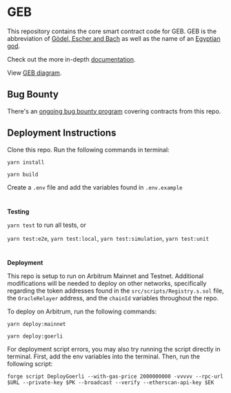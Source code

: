 # GEB

This repository contains the core smart contract code for GEB. GEB is the abbreviation of [Gödel, Escher and Bach](https://en.wikipedia.org/wiki/G%C3%B6del,_Escher,_Bach) as well as the name of an [Egyptian god](https://en.wikipedia.org/wiki/Geb).

Check out the more in-depth [documentation](https://docs.reflexer.finance/).

View [GEB diagram](https://www.figma.com/file/5GL7lVwqNeNKIcANCgCJjl/GEB-Diagram-Share?type=whiteboard&node-id=0-1&t=lRgCKLsTfACuJu1I-0).

## Bug Bounty

There's an [ongoing bug bounty program](https://immunefi.com/bounty/reflexer/) covering contracts from this repo.

## Deployment Instructions

Clone this repo. Run the following commands in terminal:

`yarn install`

`yarn build`

Create a `.env` file and add the variables found in `.env.example`

#

**Testing**

`yarn test` to run all tests, or

`yarn test:e2e`, `yarn test:local`, `yarn test:simulation`, `yarn test:unit`

#

**Deployment**

This repo is setup to run on Arbitrum Mainnet and Testnet. Additional modifications will be needed to deploy on other networks, specifically regarding the token addresses found in the `src/scripts/Registry.s.sol` file, the `OracleRelayer` address, and the `chainId` variables throughout the repo.

To deploy on Arbitrum, run the following commands:

`yarn deploy:mainnet`

`yarn deploy:goerli`

For deployment script errors, you may also try running the script directly in terminal. First, add the env variables into the terminal. Then, run the following script:

`forge script DeployGoerli --with-gas-price 2000000000 -vvvvv --rpc-url $URL --private-key $PK --broadcast --verify --etherscan-api-key $EK`


